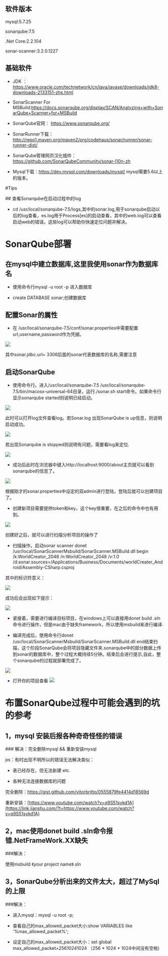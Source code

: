 
## 软件版本

mysql:5.7.25

sonarqube:7.5

.Net Core:2.2.104

sonar-scanner:3.2.0.1227

## 基础软件

- JDK ：https://www.oracle.com/technetwork/cn/java/javase/downloads/jdk8-downloads-2133151-zhs.html

- SonarScanner For MSBuild:https://docs.sonarqube.org/display/SCAN/Analyzing+with+SonarQube+Scanner+for+MSBuild

- SonarQube官网： https://www.sonarqube.org/

- SonarRunner下载：http://repo1.maven.org/maven2/org/codehaus/sonar/runner/sonar-runner-dist/

- SonarQube管理网页汉化插件：https://github.com/SonarQubeCommunity/sonar-l10n-zh

- Mysql下载：https://dev.mysql.com/downloads/mysql/ mysql需要5.6以上的版本。

#Tips

## 查看Sonarqube在启动过程中的log

- cd /usr/local/sonarqube-7.5/logs,其中的sonar.log,用于sonarqube启动以后的log查看，es.log用于Process[es]的启动查看，其中的web.log可以查看启动web的错误。这些log可以帮助你快速定位问题并解决。

# SonarQube部署

## 在mysql中建立数据库,这里我使用sonar作为数据库名

- 使用命令行mysql -u root -p 进入数据库

- create DATABASE sonar;创建数据库

## 配置Sonar的属性

- 在 /usr/local/sonarqube-7.5/conf/sonar.properties中需要配置url,username,password作为凭据。

![](https://upload-images.jianshu.io/upload_images/16412632-cc398635a76a4624.png?imageMogr2/auto-orient/strip%7CimageView2/2/w/1240)


其中sonar.jdbc.url= 3306后面的sonar代表数据库的名称,需要注意

## 启动SonarQube

- 使用命令行。进入/usr/local/sonarqube-7.5 /usr/local/sonarqube-7.5/bin/macosx-universal-64目录，运行./sonar.sh start命令。如果命令行显示sonarqube started则说明已经启动。

![](https://upload-images.jianshu.io/upload_images/16412632-3d4a7af973fe47ea.png?imageMogr2/auto-orient/strip%7CimageView2/2/w/1240)


此时可以打开log文件查看log。若Sonar.log 出现SonarQube is up信息，则说明启动成功。

![](https://upload-images.jianshu.io/upload_images/16412632-69053eafee4f0b0d.png?imageMogr2/auto-orient/strip%7CimageView2/2/w/1240)


若出现Sonarqube is stopped则说明有问题，需要看log来定位.

![](https://upload-images.jianshu.io/upload_images/16412632-3cbcdf9e4ffcf098.png?imageMogr2/auto-orient/strip%7CimageView2/2/w/1240)


- 成功后此时在浏览器中键入http://localhost:9000/about主页就可以看到sonarqube的信息了。

![](https://upload-images.jianshu.io/upload_images/16412632-80c4bf7e8ea93de7.png?imageMogr2/auto-orient/strip%7CimageView2/2/w/1240)


根据刚才的sonar.properties中设定的双admin进行登陆，登陆后就可以创建项目了。

- 创建新项目需要提供token和key，这个key很重要，在之后的命令中也有用到。

![](https://upload-images.jianshu.io/upload_images/16412632-3e37b3c3c895a585.png?imageMogr2/auto-orient/strip%7CimageView2/2/w/1240)


创建好之后，就可以进行扫描分析项目的操作了

- 扫描操作。启动sonar scanner donet /usr/local/SonarScannerMsbuild/SonarScanner.MSBuild.dll begin /k:WorldCreator_2048 /n:WorldCreator_2048 /v:1.0 /d:sonar.sources=/Applications/Business/Documents/worldCreater_Android/Assembly-CSharp.csproj

其中的标识符意义：

![](https://upload-images.jianshu.io/upload_images/16412632-bbce384b2464a34d.png?imageMogr2/auto-orient/strip%7CimageView2/2/w/1240)


成功后会出现如下提示：

![](https://upload-images.jianshu.io/upload_images/16412632-659d20eb60fa0564.png?imageMogr2/auto-orient/strip%7CimageView2/2/w/1240)


- 紧接着，需要进行编译目标项目，在windows上可以直接用donet build <your project name>.sln命令进行操作，但是mac由于缺失framework，所以使用msbuild来进行编译.

- 编译完成后，使用命令行donet /usr/local/SonarScannerMsbuild/SonarScanner.MSBuild.dll end结束扫描，这个阶段SonarQube会将项目隐藏文件夹.sonarqube中的部分数据上传到sonar的数据库中，整个过程大概持续5分钟。结束后会进行提示,自此，整个sonarqube的过程就部署完成了。

![](https://upload-images.jianshu.io/upload_images/16412632-8dff4d7988d2fa8b.png?imageMogr2/auto-orient/strip%7CimageView2/2/w/1240)

- 打开你的项目查看
![](https://upload-images.jianshu.io/upload_images/16412632-e73d1ccb082c1b80.png?imageMogr2/auto-orient/strip%7CimageView2/2/w/1240)

# 布置SonarQube过程中可能会遇到的坑的参考

## 1，mysql 安装后报各种奇奇怪怪的错误

### 解决：完全删除mysql && 重新安装mysql

ps：有时出现不明所以的错误无法解决类似：

- 表已经存在，但无法新建 etc.

- 各种无法连接数据库的问题

完全删除：https://gist.github.com/vitorbritto/0555879fe4414d18569d

重新安装：[https://www.youtube.com/watch?v=q9S51sykd1A](https://link.jianshu.com/?t=https://www.youtube.com/watch?v=q9S51sykd1A)

## 2，mac使用donet build <your project name>.sln命令报错.NetFrameWork.XX缺失

###解决：

使用msbuild 《your project name》.sln

## 3，SonarQube分析出来的文件太大，超过了MySql的上限

###解决：

- 进入mysql：mysql -u root -p;

- 查看自己的max_allowed_packet大小:show VARIABLES like '%max_allowed_packet%';

- 设定自己的max_allowed_packet大小：set global max_allowed_packet=256*1024*1024 （256 * 1024 * 1024中间没有空格)

